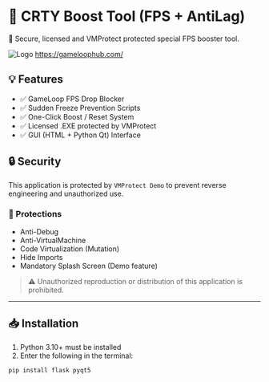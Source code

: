 # 🚀 CRTY Boost Tool (FPS + AntiLag)

🔐 Secure, licensed and VMProtect protected special FPS booster tool.

![Logo](https://cdn.discordapp.com/emojis/1389001484301111306.webp?size=96) https://gameloophub.com/

## 💡 Features

- ✅ GameLoop FPS Drop Blocker
- ✅ Sudden Freeze Prevention Scripts
- ✅ One-Click Boost / Reset System
- ✅ Licensed .EXE protected by VMProtect
- ✅ GUI (HTML + Python Qt) Interface

## 🔒 Security

This application is protected by `VMProtect Demo` to prevent reverse engineering and unauthorized use.

### 🔐 Protections

- Anti-Debug
- Anti-VirtualMachine
- Code Virtualization (Mutation)
- Hide Imports
- Mandatory Splash Screen (Demo feature)

> ⚠️ Unauthorized reproduction or distribution of this application is prohibited.

---

## 📥 Installation

1. Python 3.10+ must be installed
2. Enter the following in the terminal:
```bash
pip install flask pyqt5
